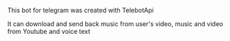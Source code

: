 This bot for telegram was created with TelebotApi

It can download and send back music from user's video, music and video from Youtube and voice text
